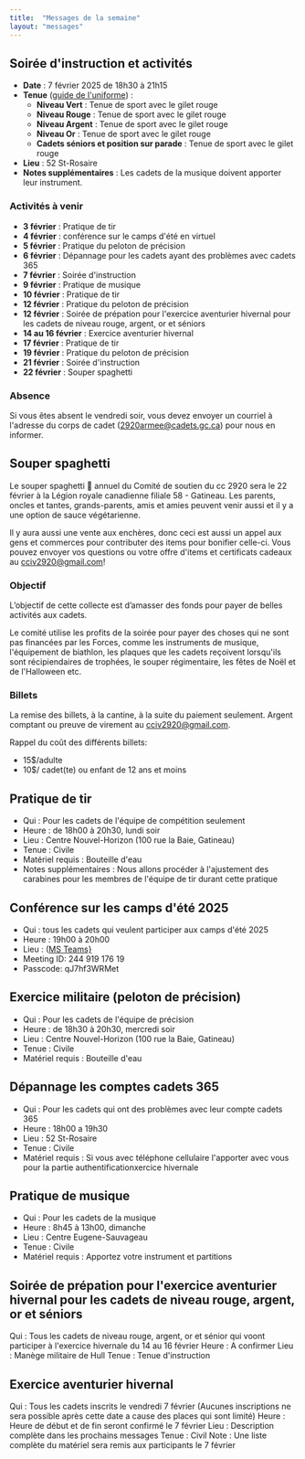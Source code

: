 ```yaml
---
title:  "Messages de la semaine"
layout: "messages"
---
```

 
## Soirée d'instruction et activités

- **Date** : 7 février 2025 de 18h30 à 21h15
- **Tenue** ([guide de l'uniforme](https://cc2920.ca/docs/ressources/guide_uniforme.v3.pdf)) :
  - **Niveau Vert** : Tenue de sport avec le gilet rouge
  - **Niveau Rouge** : Tenue de sport avec le gilet rouge
  - **Niveau Argent** : Tenue de sport avec le gilet rouge
  - **Niveau Or** : Tenue de sport avec le gilet rouge
  - **Cadets séniors et position sur parade** : Tenue de sport avec le gilet rouge
- **Lieu** : 52 St-Rosaire 
- **Notes supplémentaires** : Les cadets de la musique doivent apporter leur instrument.

### Activités à venir
 
- **3 février** : Pratique de tir
- **4 février** : conférence sur le camps d'été en virtuel
- **5 février** : Pratique du peloton de précision
- **6 février** : Dépannage pour les cadets ayant des problèmes avec cadets 365
- **7 février** : Soirée d'instruction 
- **9 février** : Pratique de musique
- **10 février** : Pratique de tir
- **12 février** : Pratique du peloton de précision
- **12 février** : Soirée de prépation pour l'exercice aventurier hivernal pour les cadets de niveau rouge, argent, or et séniors 
- **14 au 16 février** : Exercice aventurier hivernal
- **17 février** : Pratique de tir
- **19 février** : Pratique du peloton de précision
- **21 février** : Soirée d'instruction
- **22 février** : Souper spaghetti


### Absence

Si vous êtes absent le vendredi soir, vous devez envoyer un courriel à l'adresse du corps de cadet (<2920armee@cadets.gc.ca>) pour nous en informer.


## Souper spaghetti

Le souper spaghetti 🍝 annuel du Comité de soutien du cc 2920 sera le 22 février à la Légion royale canadienne filiale 58 - Gatineau. Les parents, oncles et tantes,  grands-parents, amis et amies peuvent venir aussi et il y a une option de sauce végétarienne.

Il y aura aussi une vente aux enchères, donc ceci est aussi un appel aux gens et commerces pour contributer des items pour bonifier celle-ci. Vous pouvez envoyer vos questions ou votre offre d'items et certificats cadeaux au cciv2920@gmail.com!

### Objectif

L’objectif de cette collecte est d’amasser des fonds pour payer de belles activités aux cadets. 

Le comité utilise les profits de la soirée pour payer des choses qui ne sont pas financées par les Forces, comme les instruments de musique, l'équipement de biathlon, les plaques que les cadets reçoivent lorsqu'ils sont récipiendaires de trophées, le souper régimentaire, les fêtes de Noël et de l'Halloween etc.

### Billets

La remise des billets, à la cantine, à la suite du paiement seulement. Argent comptant ou preuve de virement au <cciv2920@gmail.com>.

Rappel du coût des différents billets:

- 15$/adulte
- 10$/ cadet(te) ou enfant de 12 ans et moins

## Pratique de tir 

- Qui :  Pour les cadets de l'équipe de compétition seulement
- Heure : de 18h00 à 20h30, lundi soir
- Lieu : Centre Nouvel-Horizon (100 rue la Baie, Gatineau) 
- Tenue : Civile
- Matériel requis : Bouteille d'eau
- Notes supplémentaires : Nous allons procéder à l'ajustement des carabines pour les membres de l'équipe de tir durant cette pratique

## Conférence sur les camps d'été 2025
- Qui : tous les cadets qui veulent participer aux camps d'été 2025
- Heure : 19h00 à 20h00
- Lieu :  ([MS Teams}](https://teams.microsoft.com/l/meetup-join/19%3ameeting_NDQ4OTAzZmUtOGZmZS00NDVmLWEzZjgtMTFlZWJjZjVjNjY2%40thread.v2/0?context=%7b%22Tid%22%3a%22ab126afb-e60c-4e2f-b6cf-c7350c76dc84%22%2c%22Oid%22%3a%22235f3956-46df-444e-b59e-8b900c01fc8b%22%7d)
- Meeting ID: 244 919 176 19
- Passcode: qJ7hf3WRMet

## Exercice militaire (peloton de précision)

- Qui :  Pour les cadets de l'équipe de précision
- Heure : de 18h30 à 20h30, mercredi soir
- Lieu : Centre Nouvel-Horizon (100 rue la Baie, Gatineau) 
- Tenue : Civile
- Matériel requis : Bouteille d'eau

## Dépannage les comptes cadets 365

- Qui :  Pour les cadets qui ont des problèmes avec leur compte cadets 365
- Heure : 18h00 a 19h30
- Lieu : 52 St-Rosaire 
- Tenue : Civile
- Matériel requis : Si vous avec téléphone cellulaire l'apporter avec vous pour la partie authentificationxercice hivernale

## Pratique de musique 

- Qui :  Pour les cadets de la musique
- Heure : 8h45 à 13h00, dimanche
- Lieu : Centre Eugene-Sauvageau
- Tenue : Civile 
- Matériel requis : Apportez votre instrument  et partitions

## Soirée de prépation pour l'exercice aventurier hivernal pour les cadets de niveau rouge, argent, or et séniors 

Qui : Tous les cadets de niveau rouge, argent, or et sénior qui voont participer à l'exercice hivernale du 14 au 16 février
Heure : A confirmer
Lieu : Manège militaire de Hull
Tenue : Tenue d'instruction

## Exercice aventurier hivernal

Qui : Tous les cadets inscrits le vendredi 7 février (Aucunes inscriptions ne sera possible après cette date a cause des places qui sont limité)
Heure : Heure de début et de fin seront confirmé le 7 février
Lieu : Description complète dans les prochains messages
Tenue : Civil 
Note : Une liste complète du matériel sera remis aux participants le 7 février





